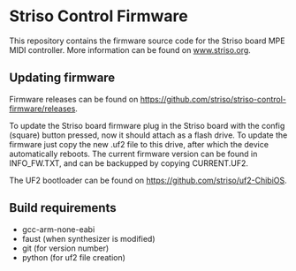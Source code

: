 # Striso Control Firmware

This repository contains the firmware source code for the Striso board MPE MIDI controller. More information can be found on www.striso.org.

## Updating firmware

Firmware releases can be found on https://github.com/striso/striso-control-firmware/releases.

To update the Striso board firmware plug in the Striso board with the config (square) button pressed, now it should attach as a flash drive. To update the firmware just copy the new .uf2 file to this drive, after which the device automatically reboots. The current firmware version can be found in INFO_FW.TXT, and can be backupped by copying CURRENT.UF2.

The UF2 bootloader can be found on https://github.com/striso/uf2-ChibiOS.

## Build requirements

- gcc-arm-none-eabi
- faust (when synthesizer is modified)
- git (for version number)
- python (for uf2 file creation)
